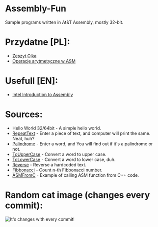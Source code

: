 # Assembly-Fun
Sample programs written in At&T Assembly, mostly 32-bit.

# Przydatne [PL]:
* [Zeszyt Olka](http://zeszyt.olo.ovh/category/architektura-komputerow-2-pwr/)
* [Operacje arytmetyczne w ASM](https://pl.m.wikibooks.org/wiki/Asembler_x86/Instrukcje/Arytmetyczne)

# Usefull [EN]:
* [Intel Introduction to Assembly](https://software.intel.com/en-us/articles/introduction-to-x64-assembly)

# Sources:
* Hello World 32/64bit - A simple hello world.
* [RepeatText](https://github.com/ikurek/Assembly-Fun/tree/master/RepeatText) - Enter a piece of text, and computer will print the same. Neat, huh?
* [Palindrome](https://github.com/ikurek/Assembly-Fun/tree/master/Palindrome) - Enter a word, and You will find out if it's a palindrome or not.
* [ToUpperCase](https://github.com/ikurek/Assembly-Fun/tree/master/ToUpperCase) - Convert a word to upper case.
* [ToLowerCase](https://github.com/ikurek/Assembly-Fun/tree/master/ToLowerCase) - Convert a word to lower case, duh.
* [Reverse](https://github.com/ikurek/Assembly-Fun/tree/master/Reverse) - Reverse a hardcoded text.
* [Fibbonacci](https://github.com/ikurek/Assembly-Fun/tree/master/Fibbonacci) - Count n-th Fibbonacci number.
* [ASMFromC](https://github.com/ikurek/Assembly-Fun/tree/master/ASMFromC) - Example of calling ASM function from C++ code.

# Random cat image (changes every commit):
![It's changes with every commit!](http://thecatapi.com/api/images/get?format=src)
